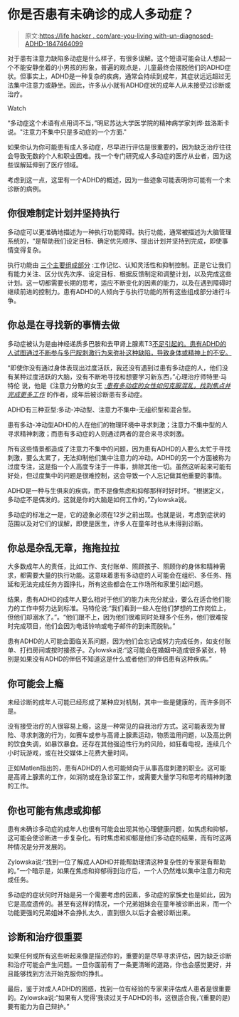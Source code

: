 # 你是否患有未确诊的成人多动症？

> 原文:[https://life hacker . com/are-you-living with-un-diagnosed-ADHD-1847464099](https://lifehacker.com/are-you-living-with-undiagnosed-adult-adhd-1847464099)

对于患有注意力缺陷多动症是什么样子，有很多误解。这个短语可能会让人想起一个不能安静坐着的小男孩的形象，普遍的观点是，儿童最终会摆脱他们的ADHD症状。但事实上，ADHD是一种复杂的疾病，通常会持续到成年，其症状远远超过无法集中注意力或静坐。因此，许多从小就有ADHD症状的成年人从未接受过诊断或治疗。

Watch

“多动症这个术语有点用词不当，”明尼苏达大学医学院的精神病学家刘烨·兹洛斯卡 说。"注意力不集中只是多动症的一个方面."

如果你认为你可能患有成人多动症，尽早进行评估是很重要的，因为缺乏治疗往往会导致无数的个人和职业困难。找一个专门研究成人多动症的医疗从业者，因为这些误解延伸到了医疗领域。

考虑到这一点，这里有一个ADHD的概述，因为一些迹象可能表明你可能有一个未诊断的病例。

## 你很难制定计划并坚持执行

多动症可以更准确地描述为一种执行功能障碍。执行功能，通常被描述为大脑管理系统的，“是帮助我们设定目标、确定优先顺序、提出计划并坚持到完成，即使事情变得复杂。

执行功能由 [三个主要组成部分](https://www.understood.org/articles/en/what-is-executive-function) :工作记忆、认知灵活性和抑制控制。正是它让我们有能力关注、区分优先次序、设定目标、根据反馈制定和调整计划，以及完成这些计划。这一切都需要长期的思考，适应不断变化的因素的能力，以及在遇到障碍时继续前进的控制力。患有ADHD的人倾向于与执行功能的所有这些组成部分进行斗争。

## 你总是在寻找新的事情去做

多动症被认为是由神经递质多巴胺和去甲肾上腺素T3[不足引起的。患有ADHD的人试图通过不断参与多巴胺刺激行为来弥补这种缺陷，导致身体或精神上的不安。](https://www.aacap.org/AACAP/Families_and_Youth/Facts_for_Families/FFF-Guide/ADHD_and_the_Brain-121.aspx)

“即使你没有通过身体表现出过度活跃，我还没有遇到过患有多动症的人，他们没有某种过度活跃的大脑，没有不断地寻找和想要学习新东西，”心理治疗师特里·马特伦 说，他是《注意力分散的女王 [*:患有多动症的女性如何克服混乱，找到焦点并完成更多工作*](https://terrymatlenauthor.com/the-queen-of-distraction-how-women-with-adhd-can-conquer-chaos-find-focus-and-get-more-done/) 的作者，成年后被诊断患有多动症。

ADHD有三种亚型:多动-冲动型、注意力不集中-无组织型和混合型。

患有多动-冲动型ADHD的人在他们的物理环境中寻求刺激；注意力不集中型的人寻求精神刺激；而患有多动症的人则通过两者的混合来寻求刺激。

所有这些情景都造成了注意力不集中的问题，因为患有ADHD的人要么太忙于寻找刺激，要么太累了，无法抑制他们集中注意力的冲动。ADHD的另一个方面被称为过度专注，这是指一个人高度专注于一件事，排除其他一切。虽然这听起来可能有好处，但过度集中的问题是很难控制，这会导致一个人忘记做其他重要的事情。

ADHD是一种与生俱来的疾病，而不是像焦虑和抑郁那样时好时坏。“根据定义，多动症不是偶发的。这就是你的大脑是如何工作的，”Zylowska说。

多动症的标准之一是，它的迹象必须在12岁之前出现。也就是说，考虑到症状的范围以及对它们的误解，即使是医生，许多人在童年时也从未得到诊断。

## 你总是杂乱无章，拖拖拉拉

大多数成年人的责任，比如工作、支付账单、照顾孩子、照顾你的身体和精神需求，都需要大量的执行功能。这意味着患有多动症的人可能会在组织、多任务、拖延和无法完成任务方面挣扎，所有这些都会在工作场所和家里引起问题。

结果，患有ADHD的成年人要么相对于他们的能力未充分就业，要么在适合他们能力的工作中努力达到标准。马特伦说:“我们看到一些人在他们梦想的工作岗位上，但他们却溺水了。”。“他们跟不上，因为他们很难同时处理多个任务，他们很难按时完成项目，他们会因为电话铃响或电子邮件的到来而脱轨。”

患有ADHD的人可能会面临关系问题，因为他们会忘记或努力完成任务，如支付账单、打扫房间或按时接孩子。Zylowska说:“这可能会在婚姻中造成很多紧张，特别是如果没有ADHD的伴侣不知道这是什么或者他们的伴侣患有这种疾病。”

## **你可能会上瘾**

未经诊断的成年人可能已经形成了某种应对机制，其中一些是健康的，而许多则不是。

没有接受治疗的人很容易上瘾，这是一种常见的自我治疗方式。这可能表现为冒险、寻求刺激的行为，如赛车或参与高肾上腺素运动，物质滥用问题，以及高比例的饮食失调，如暴饮暴食。还存在其他强迫性行为的风险，如狂看电视，连续几个小时玩游戏，或在社交媒体上花费大量时间。

正如Matlen指出的，患有ADHD的人也可能倾向于从事高度刺激的职业。这可能是高肾上腺素的工作，如消防或在急诊室工作，或需要大量学习和思考的精神刺激的工作。

## **你也可能有焦虑或抑郁**

患有未确诊多动症的成年人也很有可能会出现其他心理健康问题，如焦虑和抑郁，这可能会使诊断进一步复杂化。有时焦虑和抑郁是他们多动症的结果，而有时这两种情况是分开发展的。

Zylowska说:“找到一位了解成人ADHD并能帮助理清这种复杂性的专家是有帮助的。”一个暗示是，如果在焦虑和抑郁得到治疗后，一个人仍然难以集中注意力和完成任务。

多动症的症状何时开始是另一个需要考虑的因素，多动症的家族史也是如此，因为它是高度遗传的。甚至有这样的情况，一个兄弟姐妹会在童年被诊断出来，而一个功能更强的兄弟姐妹不会挣扎太久，直到很久以后才会被诊断出来。

## **诊断和治疗很重要**

如果任何或所有这些听起来像是描述你的，重要的是尽早寻求评估，因为缺乏诊断和治疗可能会产生问题。一旦你面前有了一条更清晰的道路，你也会感觉更好，并且能够找到方法开始克服你的挣扎。

最后，鉴于对成人ADHD的困惑，找到一位有经验的专家来评估成人患者是很重要的。Zylowska说:“如果有人觉得‘我读过关于ADHD的书，这很适合我，’(重要的是)要有能力为自己辩护。”